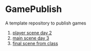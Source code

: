 # GamePublish
A template repository to publish games

1. [player scene day 2](player_scene_830)
2. [main scene day 3](main_scene_0904)
3. [final scene from class](fin_main_0906)
